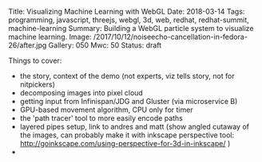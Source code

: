 Title: Visualizing Machine Learning with WebGL
Date: 2018-03-14
Tags: programming, javascript, threejs, webgl, 3d, web, redhat, redhat-summit, machine-learning
Summary: Building a WebGL particle system to visualize machine learning.
Image: /2017/10/12/noiseecho-cancellation-in-fedora-26/after.jpg
Gallery: 050
Mwc: 50
Status: draft

Things to cover:

 - the story, context of the demo (not experts, viz tells story, not for nitpickers)
 - decomposing images into pixel cloud
 - getting input from Infinispan/JDG and Gluster (via microservice B)
 - GPU-based movement algorithm, CPU only for timer
 - the 'path tracer' tool to more easily encode paths
 - layered pipes setup, link to andres and matt (show angled cutaway of the images, can probably make it with inkscape perspective tool: http://goinkscape.com/using-perspective-for-3d-in-inkscape/ )
 - 
